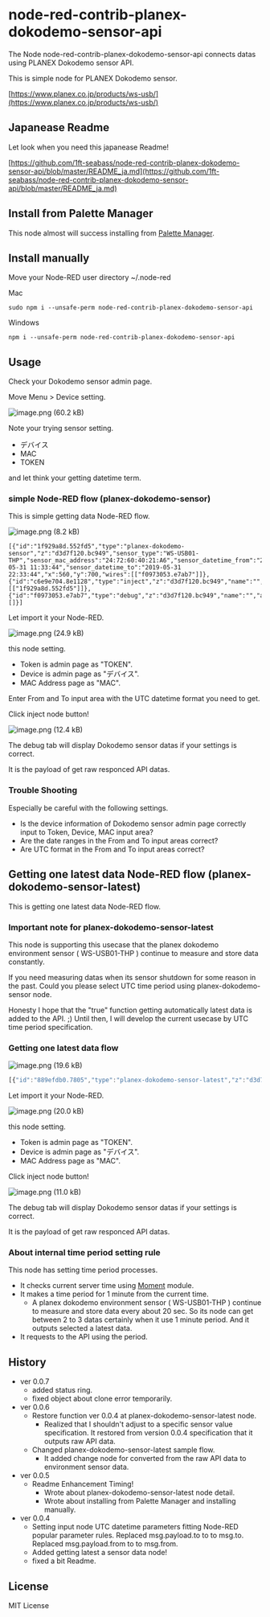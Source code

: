 # node-red-contrib-planex-dokodemo-sensor-api

The Node node-red-contrib-planex-dokodemo-sensor-api connects datas using PLANEX Dokodemo sensor API.

This is simple node for PLANEX Dokodemo sensor.

[https://www.planex.co.jp/products/ws-usb/](https://www.planex.co.jp/products/ws-usb/)

## Japanease Readme

Let look when you need this japanease Readme!

[https://github.com/1ft-seabass/node-red-contrib-planex-dokodemo-sensor-api/blob/master/README_ja.md](https://github.com/1ft-seabass/node-red-contrib-planex-dokodemo-sensor-api/blob/master/README_ja.md)

## Install from Palette Manager

This node almost will success installing from [Palette Manager](https://nodered.org/docs/user-guide/editor/palette/manager).

## Install manually

Move your Node-RED user directory ~/.node-red

Mac

```
sudo npm i --unsafe-perm node-red-contrib-planex-dokodemo-sensor-api
```

Windows

```
npm i --unsafe-perm node-red-contrib-planex-dokodemo-sensor-api
```

## Usage

Check your Dokodemo sensor admin page.

Move Menu > Device setting.

![image.png (60.2 kB)](https://img.esa.io/uploads/production/attachments/3062/2019/04/29/8131/c3c754ab-c3b9-473d-9743-efcfdca0250f.png)

Note your trying sensor setting.

* デバイス
* MAC
* TOKEN

and let think your getting datetime term.

### simple Node-RED flow (planex-dokodemo-sensor)

This is simple getting data Node-RED flow.

![image.png (8.2 kB)](https://img.esa.io/uploads/production/attachments/3062/2019/04/29/8131/642f87df-fda9-427e-8300-0ac6ce5de5a4.png)

```
[{"id":"1f929a8d.552fd5","type":"planex-dokodemo-sensor","z":"d3d7f120.bc949","sensor_type":"WS-USB01-THP","sensor_mac_address":"24:72:60:40:21:A6","sensor_datetime_from":"2019-05-31 11:33:44","sensor_datetime_to":"2019-05-31 22:33:44","x":560,"y":700,"wires":[["f0973053.e7ab7"]]},{"id":"c6e9e704.8e1128","type":"inject","z":"d3d7f120.bc949","name":"","topic":"","payload":"","payloadType":"str","repeat":"","crontab":"","once":false,"onceDelay":0.1,"x":350,"y":700,"wires":[["1f929a8d.552fd5"]]},{"id":"f0973053.e7ab7","type":"debug","z":"d3d7f120.bc949","name":"","active":true,"tosidebar":true,"console":false,"tostatus":false,"complete":"payload","x":770,"y":700,"wires":[]}]
```

Let import it  your Node-RED.

![image.png (24.9 kB)](https://img.esa.io/uploads/production/attachments/3062/2019/04/29/8131/8120531a-4449-410d-bdc1-a499a59107b7.png)

this node setting.

* Token is admin page as "TOKEN".
* Device is admin page as "デバイス".
* MAC Address page as "MAC".

Enter From and To input area with the UTC datetime format you need to get.

Click inject node button!

![image.png (12.4 kB)](https://img.esa.io/uploads/production/attachments/3062/2019/04/29/8131/61062c0d-4ebd-47cf-9e2d-a3ebb80f5d39.png)

The debug tab will display Dokodemo sensor datas if your settings is correct.

It is the payload of get raw responced API datas. 

### Trouble Shooting

Especially be careful with the following settings.

* Is the device information of Dokodemo sensor admin page correctly input to Token, Device, MAC input area?
* Are the date ranges in the From and To input areas correct?
* Are UTC format in the From and To input areas correct?

## Getting one latest data Node-RED flow (planex-dokodemo-sensor-latest)

This is getting one latest data Node-RED flow.

### Important note for planex-dokodemo-sensor-latest

This node is supporting this usecase that the planex dokodemo environment sensor ( WS-USB01-THP ) continue to measure and store data constantly.

If you need measuring datas when its sensor shutdown for some reason in the past. Could you please select UTC time period using planex-dokodemo-sensor node.

Honesty I hope that the "true" function getting automatically latest data is added to the API. ;) Until then, I will develop the current usecase by UTC time period specification.

### Getting one latest data flow

![image.png (19.6 kB)](https://img.esa.io/uploads/production/attachments/3062/2019/06/10/8131/c5787063-4985-41f6-80a6-02c1742568dd.png)

```js
[{"id":"889efdb0.7805","type":"planex-dokodemo-sensor-latest","z":"d3d7f120.bc949","sensor_type":"WS-USB01-THP","sensor_mac_address":"24:72:60:40:21:A6","name":"","x":840,"y":860,"wires":[["4cb1f556.003e1c"]]},{"id":"cc6f4181.f4e32","type":"inject","z":"d3d7f120.bc949","name":"","topic":"","payload":"","payloadType":"str","repeat":"","crontab":"","once":false,"onceDelay":0.1,"x":650,"y":860,"wires":[["889efdb0.7805"]]},{"id":"cb82c664.98a138","type":"debug","z":"d3d7f120.bc949","name":"","active":true,"tosidebar":true,"console":false,"tostatus":false,"complete":"payload","x":1190,"y":940,"wires":[]},{"id":"4cb1f556.003e1c","type":"change","z":"d3d7f120.bc949","name":"renamed data","rules":[{"t":"set","p":"payload","pt":"msg","to":"{\t  \"datetime\":payload[0],\t  \"temperature\":payload[1],\t  \"humidity\":payload[2],\t  \"pressure\":payload[3]\t}","tot":"jsonata"}],"action":"","property":"","from":"","to":"","reg":false,"x":980,"y":940,"wires":[["cb82c664.98a138"]]},{"id":"80f7311d.2d62f","type":"comment","z":"d3d7f120.bc949","name":"WS-USB01-THP latest data sample","info":"","x":720,"y":820,"wires":[]}]
```

Let import it your Node-RED.

![image.png (20.0 kB)](https://img.esa.io/uploads/production/attachments/3062/2019/06/10/8131/68674c4e-cf98-4051-a752-82abcfec200f.png)

this node setting.

* Token is admin page as "TOKEN".
* Device is admin page as "デバイス".
* MAC Address page as "MAC".

Click inject node button!

![image.png (11.0 kB)](https://img.esa.io/uploads/production/attachments/3062/2019/06/10/8131/48c508b4-0bb7-473a-b977-fce6f3f6111f.png)

The debug tab will display Dokodemo sensor datas if your settings is correct.

It is the payload of get raw responced API datas. 

### About internal time period setting rule

This node has setting time period processes.

* It checks current server time using [Moment](https://momentjs.com/) module.
* It makes a time period for 1 minute from the current time.
    * A planex dokodemo environment sensor ( WS-USB01-THP ) continue to measure and store data every about 20 sec. So its node can get between 2 to 3 datas certainly when it use 1 minute period. And it outputs selected a latest data.
* It requests to the API using the period.

## History

* ver 0.0.7
    * added status ring.
    * fixed object about clone error temporarily.
* ver 0.0.6
    * Restore function ver 0.0.4 at planex-dokodemo-sensor-latest node.
        * Realized that I shouldn't adjust to a specific sensor value specification. It restored from version 0.0.4 specification that it outputs raw API data.
    * Changed planex-dokodemo-sensor-latest sample flow.
        * It added change node for converted from the raw API data to environment sensor data.
* ver 0.0.5
    * Readme Enhancement Timing!
        * Wrote about planex-dokodemo-sensor-latest node detail.
        * Wrote about installing from Palette Manager and installing manually.
* ver 0.0.4
    * Setting input node UTC datetime parameters fitting Node-RED popular parameter rules. Replaced msg.payload.to to to msg.to. Replaced msg.payload.from to to msg.from.
    * Added getting latest a sensor data node!
    * fixed a bit Readme.
    

## License

MIT License